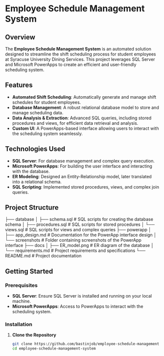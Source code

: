 # Employee Schedule Management System

## Overview

The **Employee Schedule Management System** is an automated solution designed to streamline the shift scheduling process for student employees at Syracuse University Dining Services. This project leverages SQL Server and Microsoft PowerApps to create an efficient and user-friendly scheduling system.

## Features

- **Automated Shift Scheduling**: Automatically generate and manage shift schedules for student employees.
- **Database Management**: A robust relational database model to store and manage scheduling data.
- **Data Analysis & Extraction**: Advanced SQL queries, including stored procedures and views, for efficient data retrieval and analysis.
- **Custom UI**: A PowerApps-based interface allowing users to interact with the scheduling system seamlessly.

## Technologies Used

- **SQL Server**: For database management and complex query execution.
- **Microsoft PowerApps**: For building the user interface and interacting with the database.
- **ER Modeling**: Designed an Entity-Relationship model, later translated into a relational schema.
- **SQL Scripting**: Implemented stored procedures, views, and complex join queries.

## Project Structure


├── database
│   ├── schema.sql                # SQL scripts for creating the database schema
│   ├── procedures.sql            # SQL scripts for stored procedures
│   └── views.sql                 # SQL scripts for views and complex queries
├── powerapp
│   ├── app_design.md             # Documentation for the PowerApp interface design
│   └── screenshots               # Folder containing screenshots of the PowerApp interface
├── docs
│   ├── ER_model.png              # ER diagram of the database
│   └── requirements.md           # Project requirements and specifications
└── README.md                     # Project documentation


## Getting Started

### Prerequisites

- **SQL Server**: Ensure SQL Server is installed and running on your local machine.
- **Microsoft PowerApps**: Access to PowerApps to interact with the scheduling system.

### Installation

1. **Clone the Repository**
   ```bash
   git clone https://github.com/bastinjob/employee-schedule-management-system.git
   cd employee-schedule-management-system
